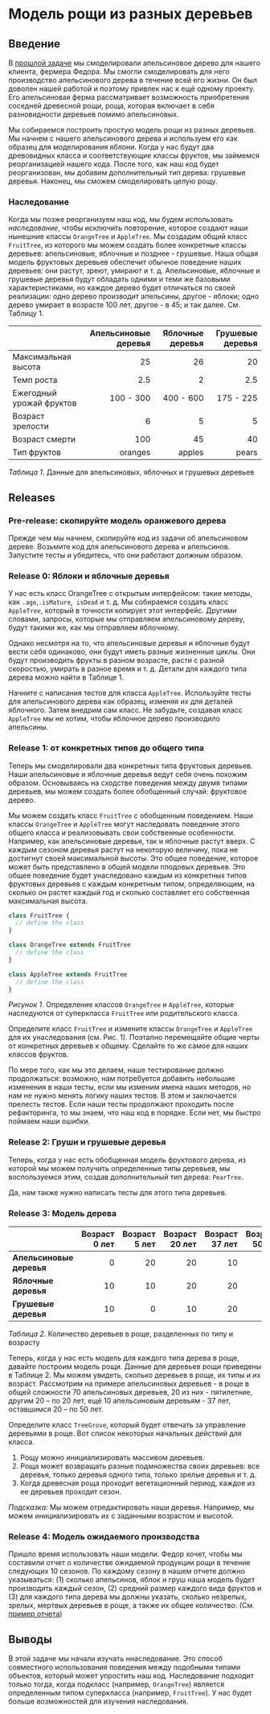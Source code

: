 # Модель рощи из разных деревьев

## Введение

В [прошлой задаче][задача об апельсиновом дереве] мы смоделировали апельсиновое дерево для нашего клиента, фермера Федора. Мы смогли смоделировать для него производство апельсинового дерева в течение всей его жизни. Он был доволен нашей работой и поэтому привлек нас к ещё одному проекту. Его апельсиновая ферма рассматривает возможность приобретения соседней древесной рощи, роща, которая включает в себя разновидности деревьев помимо апельсиновых.

Мы собираемся построить простую модель рощи из разных деревьев. Мы начнем с нашего апельсинового дерева и используем его как образец для моделирования яблони. Когда у нас будут два древовидных класса и соответствующие классы фруктов, мы займемся реорганизацией нашего кода. После того, как наш код будет реорганизован, мы добавим дополнительный тип дерева: грушевые деревья. Наконец, мы сможем смоделировать целую рощу.


### Наследование
Когда мы позже реорганизуем наш код, мы будем использовать *наследование*, чтобы исключить повторение, которое создают наши нынешние классы `OrangeTree` и `AppleTree`. Мы создадим общий класс `FruitTree`, из которого мы можем создать более конкретные классы деревьев: апельсиновые, яблочные и позднее - грушевые. Наша общая модель фруктовых деревьев обеспечит обычное поведение наших деревьев: они растут, зреют, умирают и т. д. Апельсиновые, яблочные и грушевые деревья будут обладать одними и теми же базовыми характеристиками, но каждое дерево будет отличаться по своей реализации: одно дерево производит апельсины, другое - яблоки; одно дерево умирает в возрасте 100 лет, другое - в 45; и так далее. См. Таблицу 1.


|                    | Апельсиновые деревья | Яблочные деревья | Грушевые деревья |
| ------------------ | -----------: | ----------: | ---------: |
| Максимальная высота| 25           | 26          | 20         |
| Темп роста         | 2.5          | 2           | 2.5        |
| Ежегодный урожай фруктов | 100 - 300    | 400 - 600   | 175 - 225  |
| Возраст зрелости    | 6            | 5           | 5          |
| Возраст смерти       | 100          | 45          | 40         |
| Тип фруктов      | oranges      | apples      | pears      |


*Таблица 1*.  Данные для апельсиновых, яблочных и грушевых деревьев


## Releases
### Pre-release: скопируйте модель оранжевого дерева
Прежде чем мы начнем, скопируйте код из задачи об апельсиновом дереве. Возьмите код для апельсинового дерева и апельсинов. Запустите тесты и убедитесь, что они работают должным образом.


### Release 0: Яблоки и яблочные деревья
У нас есть класс OrangeTree с открытым интерфейсом: такие методы, как `.age`,`.isMature`,` isDead` и т. д. Мы собираемся создать класс `AppleTree`, который в точности копирует этот интерфейс. Другими словами, запросы, которые мы отправляем апельсиновому дереву, будут такими же, как мы отправляем яблочному.

Однако несмотря на то, что апельсиновые деревья и яблочные будут вести себя одинаково, они будут иметь разные жизненные циклы. Они будут производить фрукты в разном возрасте, расти с разной скоростью, умирать в разное время и т. д. Детали для каждого типа дерева можно найти в Таблице 1.

Начните с написания тестов для класса `AppleTree`. Используйте тесты для апельсинового дерева как образец, изменяя их для деталей яблочного. Затем внедрим сам класс. Не забудьте, создавая класс `AppleTree` мы не хотим, чтобы яблочное дерево производило апельсины.

### Release 1: от конкретных типов до общего типа
Теперь мы смоделировали два конкретных типа фруктовых деревьев. Наши апельсиновые и яблочные деревья ведут себя очень похожим образом. Основываясь на сходстве поведения между двумя типами деревьев, мы можем создать более обобщенный случай: фруктовое дерево.

Мы можем создать класс `FruitTree` с обобщенным поведением. Наши классы `OrangeTree` и `AppleTree` могут наследовать поведение этого общего класса и реализовывать свои собственные особенности. Например, как апельсиновые деревья, так и яблочные растут вверх. С каждым сезоном деревья растут на некоторую величину, пока не достигнут своей максимальной высоты. Это общее поведение, которое может быть представлено в общей модели плодовых деревьев. Это общее поведение будет унаследовано каждым из конкретных типов фруктовых деревьев с каждым конкретным типом, определяющим, на сколько он растет каждый год и сколько составляет его собственная максимальная высота.

```js
class FruitTree {
  // define the class
}

class OrangeTree extends FruitTree
  // define the class
}

class AppleTree extends FruitTree
  // define the class
}

```
*Рисунок 1*. Определение классов `OrangeTree` и `AppleTree`, которые наследуются от суперкласса `FruitTree` или родительского класса.


Определите класс `FruitTree` и измените классы `OrangeTree` и `AppleTree` для их унаследования (см. Рис. 1). Поэтапно перемещайте общие черты от конкретных деревьев к общему. Сделайте то же самое для наших классов фруктов.

По мере того, как мы это делаем, наше тестирование должно продолжаться: возможно, нам потребуется добавить небольшие изменения в наши тесты, если мы изменим имена наших методов, но нам не нужно менять логику наших тестов. В этом и заключается прелесть тестов. Если наши тесты продолжают проходить после рефакторинга, то мы знаем, что наш код в порядке. Если нет, мы быстро поймаем наши ошибки.


### Release 2: Груши и грушевые деревья
Теперь, когда у нас есть обобщенная модель фруктового дерева, из которой мы можем получить определенные типы деревьев, мы воспользуемся этим, создав дополнительный тип дерева: `PearTree`.

Да, нам также нужно написать тесты для этого типа деревьев.

### Release 3: Модель дерева

|                  | Возраст 0 лет | Возраст 5 лет | Возраст 20 лет | Возраст 37 лет | Возраст 50 лет | Итого |
| :--------------- | ----: | ----: | -----: | -----: | -----: | ----------: |
| **Апельсиновые деревья** | 0     | 20    | 20     | 10     | 20     | 70          |
| **Яблочные деревья**  | 10    | 10    | 20     | 20     | 5      | 65          |
| **Грушевые деревья**   | 10    | 0     | 10     | 20     | 10     | 50          |

*Таблица 2*. Количество деревьев в роще, разделенных по типу и возрасту

Теперь, когда у нас есть модель для каждого типа дерева в роще, давайте построим модель рощи. Данные для деревьев рощи приведены в Таблице 2. Мы можем увидеть, сколько деревьев в роще, их типы и их возраст. Рассмотрим на примере апельсиновых деревьев - в роще в общей сложности 70 апельсиновых деревьев, 20 из них - пятилетние, другим 20 – по 20 лет, ещё 10 апельсиновым деревьям - 37 лет, оставшимся 20 – по 50 лет.

Определите класс `TreeGrove`, который будет отвечать за управление деревьями в роще. Вот список некоторых начальных действий для класса.

1. Рощу можно инициализировать массивом деревьев.
2. Роща может возвращать разные подмножества своих деревьев: все деревья, только деревья одного типа, только зрелые деревья и т. д.
3. Когда древесная роща проходит вегетационный период, каждое из ее деревьев проходит сезон.

*Подсказка:* Мы можем отредактировать наши деревья. Например, мы можем инициализировать их с заданными возрастом и высотой.

### Release 4: Модель ожидаемого производства
Пришло время использовать наши модели. Федор хочет, чтобы мы составили отчет о количестве ожидаемой продукции рощи в течение следующих 10 сезонов. По каждому сезону в нашем отчете должно указываться: (1) сколько апельсинов, яблок и груш наша модель будет производить каждый сезон, (2) средний размер каждого вида фруктов и (3) для каждого типа дерева мы должны указать, сколько незрелых, зрелых, мертвых  деревьев в роще, а также их общее количество. (См. [пример отчета])


## Выводы
В этой задаче мы начали изучать ннаследование. Это способ совместного использования поведения между подобными типами объектов, который может упростить наш код. Наследование подходит только тогда, когда подкласс (например, `OrangeTree`) является определенным типом суперкласса (например, `FruitTree`). У нас будет больше возможностей для изучения наследования.

[пример отчета]: readme-assets/example_report.md
[задача об апельсиновом дереве]: ../../../orange-tree-1-just-oranges-challenge
